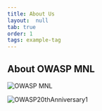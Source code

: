 ```yaml
---
title: About Us
layout:  null
tab: true
order: 1
tags: example-tag
---
```


## About OWASP MNL

![OWASP MNL](https://user-images.githubusercontent.com/55728839/127828904-849fa24b-3ede-4943-8800-4ad56eb464c7.png)

![OWASP20thAnniversary1](https://user-images.githubusercontent.com/55728839/127829024-b1aef229-7da9-453d-9a35-aeca598ffb4a.jpg)


